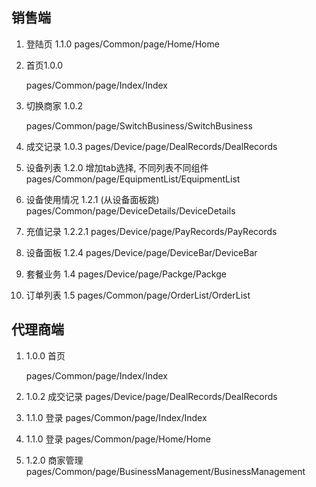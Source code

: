 ## 销售端

1. 登陆页 1.1.0
   pages/Common/page/Home/Home

2. 首页1.0.0

   pages/Common/page/Index/Index

3. 切换商家 1.0.2

   pages/Common/page/SwitchBusiness/SwitchBusiness

4. 成交记录 1.0.3
   pages/Device/page/DealRecords/DealRecords

5. 设备列表  1.2.0  增加tab选择, 不同列表不同组件
   pages/Common/page/EquipmentList/EquipmentList

6. 设备使用情况 1.2.1 (从设备面板跳)
   pages/Common/page/DeviceDetails/DeviceDetails

7. 充值记录 1.2.2.1 
   pages/Device/page/PayRecords/PayRecords

8. 设备面板 1.2.4 
   pages/Device/page/DeviceBar/DeviceBar

9. 套餐业务 1.4
   pages/Device/page/Packge/Packge

10. 订单列表 1.5 
   pages/Common/page/OrderList/OrderList

## 代理商端

1. 1.0.0 首页

   pages/Common/page/Index/Index

2. 1.0.2 成交记录
   pages/Device/page/DealRecords/DealRecords
3. 1.1.0 登录
   pages/Common/page/Index/Index
4. 1.1.0 登录
   pages/Common/page/Home/Home
5. 1.2.0 商家管理
   pages/Common/page/BusinessManagement/BusinessManagement

